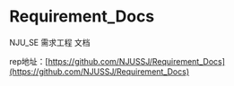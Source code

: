 # Requirement_Docs
NJU_SE 需求工程 文档

rep地址：[https://github.com/NJUSSJ/Requirement_Docs](https://github.com/NJUSSJ/Requirement_Docs)

